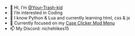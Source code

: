 - 👋 Hi, I’m [@Your-Trash-kid](https://github.com/Your-Trash-kid)
- 👀 I’m interested in Coding
- 🌱 I know Python & Lua and currently learning html, css & js
- 📌 Currently focused on my [Case Clicker Mod Menu](https://github.com/Your-Trash-kid/CaseClickerHacks)
- 📫 My Discord: nichehlikes15

<!---
Your-Trash-kid/Your-Trash-kid is a ✨ special ✨ repository because its `README.md` (this file) appears on your GitHub profile.
You can click the Preview link to take a look at your changes.
--->
